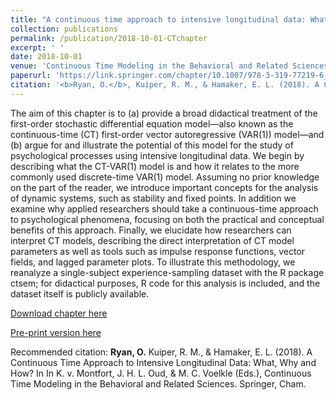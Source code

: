 ```yaml
---
title: "A continuous time approach to intensive longitudinal data: What, Why and How"
collection: publications
permalink: /publication/2018-10-01-CTchapter
excerpt: ' ' 
date: 2018-10-01
venue: 'Continuous Time Modeling in the Behavioral and Related Sciences'
paperurl: 'https://link.springer.com/chapter/10.1007/978-3-319-77219-6_2'
citation: '<b>Ryan, O.</b>, Kuiper, R. M., & Hamaker, E. L. (2018). A Continuous Time Approach to Intensive Longitudinal Data: What, Why and How? In In K. v. Montfort, J. H. L. Oud, & M. C. Voelkle (Eds.), Continuous Time Modeling in the Behavioral and Related Sciences. Springer, Cham.'
---
```


The aim of this chapter is to (a) provide a broad didactical treatment of the first-order stochastic differential equation model—also known as the continuous-time (CT) first-order vector autoregressive (VAR(1)) model—and (b) argue for and illustrate the potential of this model for the study of psychological processes using intensive longitudinal data. We begin by describing what the CT-VAR(1) model is and how it relates to the more commonly used discrete-time VAR(1) model. Assuming no prior knowledge on the part of the reader, we introduce important concepts for the analysis of dynamic systems, such as stability and fixed points. In addition we examine why applied researchers should take a continuous-time approach to psychological phenomena, focusing on both the practical and conceptual benefits of this approach. Finally, we elucidate how researchers can interpret CT models, describing the direct interpretation of CT model parameters as well as tools such as impulse response functions, vector fields, and lagged parameter plots. To illustrate this methodology, we reanalyze a single-subject experience-sampling dataset with the R package ctsem; for didactical purposes, R code for this analysis is included, and the dataset itself is publicly available.

[Download chapter here](https://link.springer.com/chapter/10.1007/978-3-319-77219-6_2)

[Pre-print version here](http://ryanoisin.github.io/files/RyanKuiperHamaker_preprint_CTchapter.pdf)

Recommended citation: **Ryan, O.** Kuiper, R. M., & Hamaker, E. L. (2018). A Continuous Time Approach to Intensive Longitudinal Data: What, Why and How? In In K. v. Montfort, J. H. L. Oud, & M. C. Voelkle (Eds.), Continuous Time Modeling in the Behavioral and Related Sciences. Springer, Cham.
